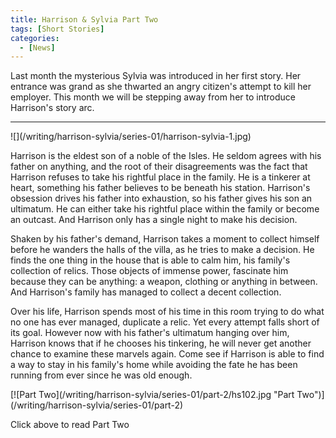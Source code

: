 ```yaml
---
title: Harrison & Sylvia Part Two
tags: [Short Stories]
categories:
  - [News]
---
```

Last month the mysterious Sylvia was introduced in her first story.  Her entrance was grand as she thwarted an angry citizen's attempt to kill her employer.  This month we will be stepping away from her to introduce Harrison's story arc.<!-- more -->
<hr class="clear-both center-fade"/><div class="embedded-image-right">![](/writing/harrison-sylvia/series-01/harrison-sylvia-1.jpg)</div>

Harrison is the eldest son of a noble of the Isles.  He seldom agrees with his father on anything, and the root of their disagreements was the fact that Harrison refuses to take his rightful place in the family.  He is a tinkerer at heart, something his father believes to be beneath his station.  Harrison's obsession drives his father into exhaustion, so his father gives his son an ultimatum.  He can either take his rightful place within the family or become an outcast.  And Harrison only has a single night to make his decision.

Shaken by his father's demand, Harrison takes a moment to collect himself before he wanders the halls of the villa, as he tries to make a decision.  He finds the one thing in the house that is able to calm him, his family's collection of relics.  Those objects of immense power, fascinate him because they can be anything: a weapon, clothing or anything in between.  And Harrison's family has managed to collect a decent collection.

Over his life, Harrison spends most of his time in this room trying to do what no one has ever managed, duplicate a relic.  Yet every attempt falls short of its goal. However now with his father's ultimatum hanging over him, Harrison knows that if he chooses his tinkering, he will never get another chance to examine these marvels again.  Come see if Harrison is able to find a way to stay in his family's home while avoiding the fate he has been running from ever since he was old enough.

<div class="clear-both center">
[![Part Two](/writing/harrison-sylvia/series-01/part-2/hs102.jpg "Part Two")](/writing/harrison-sylvia/series-01/part-2)<p>Click above to read Part Two</p></div>